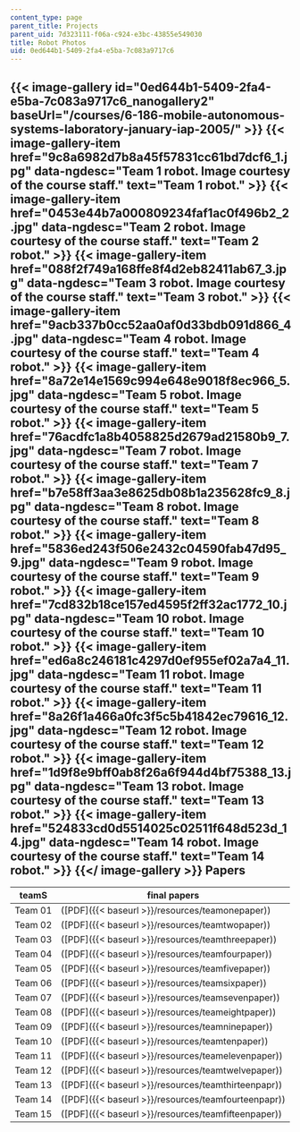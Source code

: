 ```yaml
---
content_type: page
parent_title: Projects
parent_uid: 7d323111-f06a-c924-e3bc-43855e549030
title: Robot Photos
uid: 0ed644b1-5409-2fa4-e5ba-7c083a9717c6
---
```


{{< image-gallery id="0ed644b1-5409-2fa4-e5ba-7c083a9717c6_nanogallery2" baseUrl="/courses/6-186-mobile-autonomous-systems-laboratory-january-iap-2005/" >}}
{{< image-gallery-item href="9c8a6982d7b8a45f57831cc61bd7dcf6_1.jpg" data-ngdesc="Team 1 robot. Image courtesy of the course staff." text="Team 1 robot." >}}
{{< image-gallery-item href="0453e44b7a000809234faf1ac0f496b2_2.jpg" data-ngdesc="Team 2 robot. Image courtesy of the course staff." text="Team 2 robot." >}}
{{< image-gallery-item href="088f2f749a168ffe8f4d2eb82411ab67_3.jpg" data-ngdesc="Team 3 robot. Image courtesy of the course staff." text="Team 3 robot." >}}
{{< image-gallery-item href="9acb337b0cc52aa0af0d33bdb091d866_4.jpg" data-ngdesc="Team 4 robot. Image courtesy of the course staff." text="Team 4 robot." >}}
{{< image-gallery-item href="8a72e14e1569c994e648e9018f8ec966_5.jpg" data-ngdesc="Team 5 robot. Image courtesy of the course staff." text="Team 5 robot." >}}
{{< image-gallery-item href="76acdfc1a8b4058825d2679ad21580b9_7.jpg" data-ngdesc="Team 7 robot. Image courtesy of the course staff." text="Team 7 robot." >}}
{{< image-gallery-item href="b7e58ff3aa3e8625db08b1a235628fc9_8.jpg" data-ngdesc="Team 8 robot. Image courtesy of the course staff." text="Team 8 robot." >}}
{{< image-gallery-item href="5836ed243f506e2432c04590fab47d95_9.jpg" data-ngdesc="Team 9 robot. Image courtesy of the course staff." text="Team 9 robot." >}}
{{< image-gallery-item href="7cd832b18ce157ed4595f2ff32ac1772_10.jpg" data-ngdesc="Team 10 robot. Image courtesy of the course staff." text="Team 10 robot." >}}
{{< image-gallery-item href="ed6a8c246181c4297d0ef955ef02a7a4_11.jpg" data-ngdesc="Team 11 robot. Image courtesy of the course staff." text="Team 11 robot." >}}
{{< image-gallery-item href="8a26f1a466a0fc3f5c5b41842ec79616_12.jpg" data-ngdesc="Team 12 robot. Image courtesy of the course staff." text="Team 12 robot." >}}
{{< image-gallery-item href="1d9f8e9bff0ab8f26a6f944d4bf75388_13.jpg" data-ngdesc="Team 13 robot. Image courtesy of the course staff." text="Team 13 robot." >}}
{{< image-gallery-item href="524833cd0d5514025c02511f648d523d_14.jpg" data-ngdesc="Team 14 robot. Image courtesy of the course staff." text="Team 14 robot." >}}
{{</ image-gallery >}}
Papers
------

| teamS | final papers |
| --- | --- |
| Team 01 | ([PDF]({{< baseurl >}}/resources/teamonepaper)) |
| Team 02 | ([PDF]({{< baseurl >}}/resources/teamtwopaper)) |
| Team 03 | ([PDF]({{< baseurl >}}/resources/teamthreepaper)) |
| Team 04 | ([PDF]({{< baseurl >}}/resources/teamfourpaper)) |
| Team 05 | ([PDF]({{< baseurl >}}/resources/teamfivepaper)) |
| Team 06 | ([PDF]({{< baseurl >}}/resources/teamsixpaper)) |
| Team 07 | ([PDF]({{< baseurl >}}/resources/teamsevenpaper)) |
| Team 08 | ([PDF]({{< baseurl >}}/resources/teameightpaper)) |
| Team 09 | ([PDF]({{< baseurl >}}/resources/teamninepaper)) |
| Team 10 | ([PDF]({{< baseurl >}}/resources/teamtenpaper)) |
| Team 11 | ([PDF]({{< baseurl >}}/resources/teamelevenpaper)) |
| Team 12 | ([PDF]({{< baseurl >}}/resources/teamtwelvepaper)) |
| Team 13 | ([PDF]({{< baseurl >}}/resources/teamthirteenpapr)) |
| Team 14 | ([PDF]({{< baseurl >}}/resources/teamfourteenpapr)) |
| Team 15 | ([PDF]({{< baseurl >}}/resources/teamfifteenpaper))